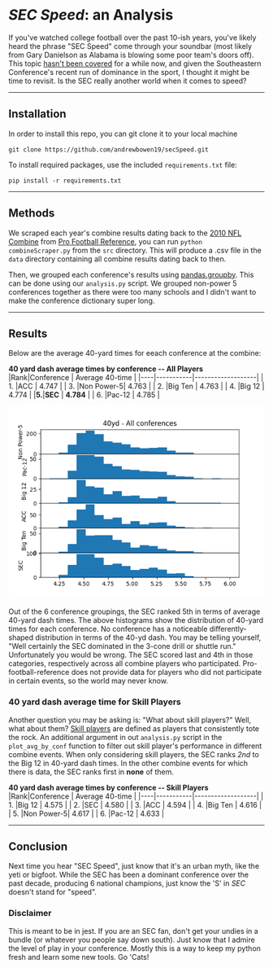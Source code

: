 # *SEC Speed*: an Analysis

If you've watched college football over the past 10-ish years, you've likely heard the phrase "SEC Speed" come through your soundbar (most likely from Gary Danielson as Alabama is blowing some poor team's doors off). This topic [hasn't been covered](https://bleacherreport.com/articles/482339-debunking-the-myth-of-sec-speed-is-the-sec-really-faster-than-the-competition) for a while now, and given the Southeastern Conference's recent run of dominance in the sport, I thought it might be time to revisit. Is the SEC really another world when it comes to speed?

---
## Installation
In order to install this repo, you can git clone it to your local machine

    git clone https://github.com/andrewbowen19/secSpeed.git

To install required packages, use the included `requirements.txt` file:

    pip install -r requirements.txt
    
---

## Methods
We scraped each year's combine results dating back to the [2010 NFL Combine](https://www.pro-football-reference.com/draft/2010-combine.htm) from [Pro Football Reference](https://www.pro-football-reference.com), you can run `python combineScraper.py` from the `src` directory. This will produce a .csv file in the `data` directory containing all combine results dating back to then. 

Then, we grouped each conference's results using [pandas.groupby](https://realpython.com/pandas-groupby/). This can be done using our `analysis.py` script. We grouped non-power 5 conferences together as there were too many schools and I didn't want to make the conference dictionary super long. 

---
## Results

Below are the average 40-yard times for eeach conference at the combine:

**40 yard dash average times by conference -- All Players**
|Rank|Conference | Average 40-time   |
|----|-----------|-------------------|
| 1. |ACC        |    4.747          |
| 3. |Non Power-5|    4.763          |
| 2. |Big Ten    |    4.763          |
| 4. |Big 12     |    4.774          |
|**5.**|**SEC**  |    **4.784**      |
| 6. |Pac-12     |    4.785          |


![](plots/combine-40yd-hist.png?raw=True)

Out of the 6 conference groupings, the SEC ranked 5th in terms of average 40-yard dash times. The above histograms show the distribution of 40-yard times for each conference. No conference has a noticeable differently-shaped distribution in terms of the 40-yd dash. You may be telling yourself, "Well certainly the SEC dominated in the 3-cone drill or shuttle run." Unfortunately you would be wrong. The SEC scored last and 4th in those categories, respectively across all combine players who participated. Pro-football-reference does not provide data for players who did not participate in certain events, so the world may never know.

### 40 yard dash average time for Skill Players
Another question you may be asking is: "What about skill players?" Well, what about them? [Skill players](https://en.wikipedia.org/wiki/Skill_position) are defined as players that consistently tote the rock. An additional argument in out `analysis.py` script in the `plot_avg_by_conf` function to filter out skill player's performance in different combine events. When only considering skill players, the SEC ranks *2nd* to the Big 12 in 40-yard dash times. In the other combine events for which there is data, the SEC ranks first in **none** of them.

**40 yard dash average times by conference -- Skill Players**
|Rank|Conference | Average 40-time   |
|----|-----------|-------------------|
| 1. |Big 12     |    4.575          |
| 2. |SEC        |    4.580          |
| 3. |ACC        |    4.594          |
| 4. |Big Ten    |    4.616          |
| 5. |Non Power-5|    4.617          |
| 6. |Pac-12     |    4.633          |

___
## Conclusion
Next time you hear "SEC Speed", just know that it's an urban myth, like the yeti or bigfoot. While the SEC has been a dominant conference over the past decade, producing 6 national champions, just know the 'S' in *SEC* doesn't stand for "speed".

### Disclaimer
This is meant to be in jest. If you are an SEC fan, don't get your undies in a bundle (or whatever you people say down south). Just know that I admire the level of play in your conference. Mostly this is a way to keep my python fresh and learn some new tools. Go 'Cats!
